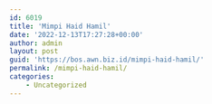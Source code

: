 ```yaml
---
id: 6019
title: 'Mimpi Haid Hamil'
date: '2022-12-13T17:27:28+00:00'
author: admin
layout: post
guid: 'https://bos.awn.biz.id/mimpi-haid-hamil/'
permalink: /mimpi-haid-hamil/
categories:
    - Uncategorized
---
```


